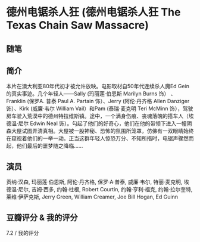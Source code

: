 # 德州电锯杀人狂 (德州电锯杀人狂 The Texas Chain Saw Massacre)

## 随笔

## 简介

本片在澳大利亚80年代初才被允许放映。电影取材自50年代连续杀人魔Ed Gein的真实事迹。几个年轻人——Sally (玛丽莲·伯恩斯 Marilyn Burns 饰） 、Franklin  (保罗A. 普泰 Paul A. Partain 饰）、Jerry (阿伦·丹齐格 Allen Danziger 饰）、Kirk (威廉·韦尔 William Vail）和Pam (泰瑞·麦克明 Teri McMinn 饰），驾驶房车驶入荒漠中的德州特拉维斯镇。途中，一个满身伤痕、丧魂落魄的搭车人（埃德温·尼尔 Edwin Neal 饰）。勾起了他们的好奇心，他们在他的带领下进入一幢阴森大屋试图弄清真相。大屋被一股神秘、恐怖的氛围所笼罩，仿佛有一双眼睛始终在窥视着他们的一举一动。正当这群年轻人惊恐万分、不知所措时，电锯声骤然而起，他们最后的噩梦随之降临……

## 演员

贡纳·汉森, 玛丽莲·伯恩斯, 阿伦·丹齐格, 保罗·A·普泰, 威廉·韦尔, 特丽·麦克明, 埃德温·尼尔, 吉姆·西多, 约翰·杜根, Robert Courtin, 约翰·亨利·福克, 约翰·拉尔奎特, 莱维·伊萨克斯, Jerry Green, William Creamer, Joe Bill Hogan, Ed Guinn

## 豆瓣评分 & 我的评分

7.2 / 我的评分
